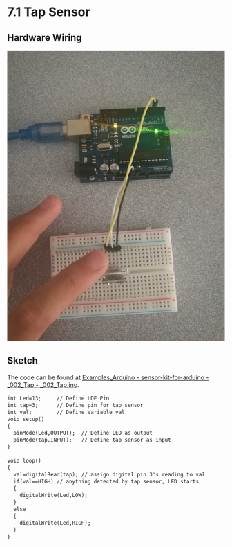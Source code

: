 # 7.1 Tap Sensor

## Hardware Wiring

![Tap Sensor](../../Examples/sensor-kit-for-arduino/002_Tap.jpg)


## Sketch

The code can be found at [Examples_Arduino - sensor-kit-for-arduino - _002_Tap - _002_Tap.ino](https://github.com/LongerVisionRobot/Examples_Arduino/blob/master/sensor-kit-for-arduino/_002_Tap/_002_Tap.ino).
```
int Led=13;     // Define LDE Pin
int tap=3;      // Define pin for tap sensor
int val;        // Define Variable val
void setup()
{
  pinMode(Led,OUTPUT);  // Define LED as output
  pinMode(tap,INPUT);   // Define tap sensor as input
}

void loop()
{
  val=digitalRead(tap); // assign digital pin 3's reading to val
  if(val==HIGH) // anything detected by tap sensor, LED starts
  {
    digitalWrite(Led,LOW);
  }
  else
  {
    digitalWrite(Led,HIGH);
  }
}
```